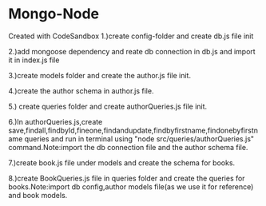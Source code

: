 # Mongo-Node

Created with CodeSandbox
1.)create config-folder and create db.js file init

2.)add mongoose dependency and reate db connection in db.js and import it in index.js file

3.)create models folder and create the author.js file init.

4.)create the author schema in author.js file.

5.) create queries folder and create authorQueries.js file init.

6.)In authorQueries.js,create save,findall,findbyId,fineone,findandupdate,findbyfirstname,findonebyfirstname queries and run in terminal using "node src/queries/authorQueries.js" command.Note:import the db connection file and the author schema file.

7.)create book.js file under models and create the schema for books.

8.)create BookQueries.js file in queries folder and create the queries for books.Note:import db config,author models file(as we use it for reference) and book models.
